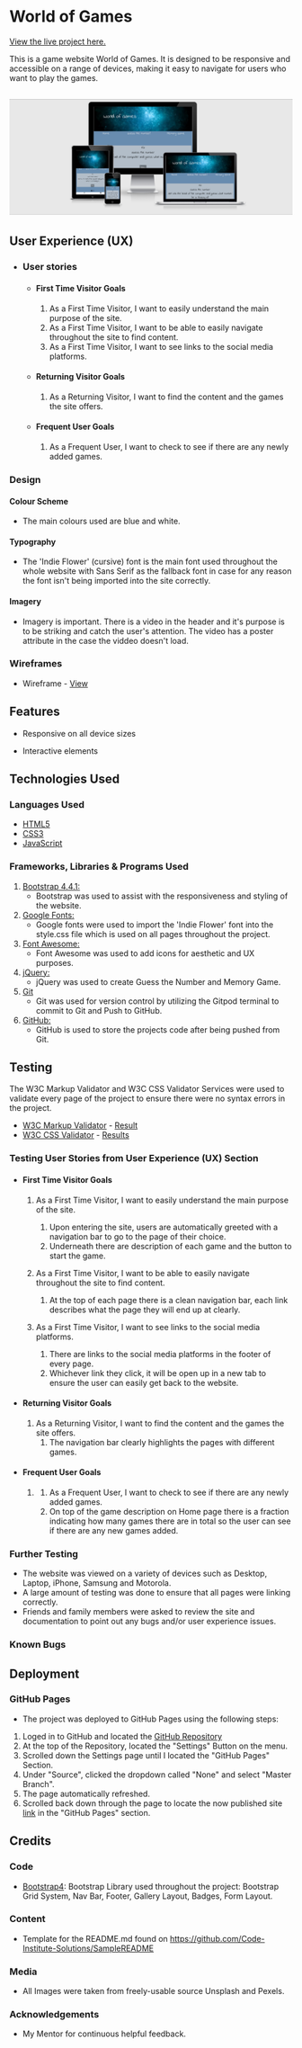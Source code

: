 <h1>World of Games</h1>

[View the live project here.]()

This is a game website World of Games. It is designed to be responsive and accessible on a range of devices, making it easy to navigate for users who want to play the games.

<h2><img src="./assets/images/responsive_design.png"></h2>
<h2>User Experience (UX)</h2>


-   ### User stories

    -   #### First Time Visitor Goals

        1. As a First Time Visitor, I want to easily understand the main purpose of the site.
        2. As a First Time Visitor, I want to be able to easily navigate throughout the site to find content.
        3. As a First Time Visitor, I want to see links to the social media platforms.

    -   #### Returning Visitor Goals

        1. As a Returning Visitor, I want to find the content and the games the site offers.
        

    -   #### Frequent User Goals
        1. As a Frequent User, I want to check to see if there are any newly added games.
        
### Design
#### Colour Scheme
- The main colours used are blue and white.
#### Typography
 - The 'Indie Flower' (cursive) font is the main font used throughout the whole website with Sans Serif as the fallback font in case for any reason the font isn't being imported into the site correctly. 
#### Imagery
- Imagery is important. There is a video in the header and it's purpose is to be striking and catch the user's attention. The video has a poster attribute in the case the viddeo doesn't load.
### Wireframes
- Wireframe - [View](assets/images/wireframe_WorldOfGames.jpg)

## Features

-   Responsive on all device sizes

-   Interactive elements

## Technologies Used

### Languages Used

-   [HTML5](https://en.wikipedia.org/wiki/HTML5)
-   [CSS3](https://en.wikipedia.org/wiki/Cascading_Style_Sheets)
-   [JavaScript](https://en.wikipedia.org/wiki/JavaScript)
### Frameworks, Libraries & Programs Used

1. [Bootstrap 4.4.1:](https://getbootstrap.com/docs/4.4/getting-started/introduction/)
    - Bootstrap was used to assist with the responsiveness and styling of the website.
1. [Google Fonts:](https://fonts.google.com/)
    - Google fonts were used to import the 'Indie Flower' font into the style.css file which is used on all pages throughout the project.
1. [Font Awesome:](https://fontawesome.com/)
    - Font Awesome was used to add icons for aesthetic and UX purposes.
1. [jQuery:](https://jquery.com/) 
    - jQuery was used to create Guess the Number and  Memory Game.
1. [Git](https://git-scm.com/)
    - Git was used for version control by utilizing the Gitpod terminal to commit to Git and Push to GitHub.
1. [GitHub:](https://github.com/)
    - GitHub is used to store the projects code after being pushed from Git.

## Testing

The W3C Markup Validator and W3C CSS Validator Services were used to validate every page of the project to ensure there were no syntax errors in the project.

-   [W3C Markup Validator](https://validator.w3.org/) - [Result]()
-   [W3C CSS Validator](https://jigsaw.w3.org/css-validator/) - [Results]()
### Testing User Stories from User Experience (UX) Section

-   #### First Time Visitor Goals

    1. As a First Time Visitor, I want to easily understand the main purpose of the site.
        1. Upon entering the site, users are automatically greeted with a navigation bar to go to the page of their choice. 
        2. Underneath there are description of each game and the button to start the game.
        
    2. As a First Time Visitor, I want to be able to easily navigate throughout the site to find content.
        1. At the top of each page there is a clean navigation bar, each link describes what the page they will end up at clearly.

    3. As a First Time Visitor, I want to see links to the social media platforms.
        1. There are links to the social media platforms in the footer of every page.
        2.  Whichever link they click, it will be open up in a new tab to ensure the user can easily get back to the website.

-   #### Returning Visitor Goals

    1. As a Returning Visitor, I want to find the content and the games the site offers.
        1. The navigation bar clearly highlights the pages with different games.
    
       

-   #### Frequent User Goals

    1. 1. As a Frequent User, I want to check to see if there are any newly added games.
        1. On top of the game description on Home page there is a fraction indicating how many games there are in total so the user can see if there are any new games added.

### Further Testing

-   The website was viewed on a variety of devices such as Desktop, Laptop, iPhone, Samsung and Motorola.
-   A large amount of testing was done to ensure that all pages were linking correctly.
-   Friends and family members were asked to review the site and documentation to point out any bugs and/or user experience issues.

### Known Bugs



## Deployment

### GitHub Pages
- The project was deployed to GitHub Pages using the following steps:

1. Loged in to GitHub and located the [GitHub Repository]()
2. At the top of the Repository, located the "Settings" Button on the menu.
3. Scrolled down the Settings page until I located the "GitHub Pages" Section.
4. Under "Source", clicked the dropdown called "None" and select "Master Branch".
5. The page automatically refreshed.
6. Scrolled back down through the page to locate the now published site [link]() in the "GitHub Pages" section.


## Credits

### Code

-   [Bootstrap4](https://getbootstrap.com/docs/4.4/getting-started/introduction/): Bootstrap Library used throughout the project: Bootstrap Grid System, Nav Bar, Footer, Gallery Layout, Badges, Form Layout.


### Content

-   Template for the README.md found on https://github.com/Code-Institute-Solutions/SampleREADME

### Media

-   All Images were taken from freely-usable source Unsplash and Pexels.
    


### Acknowledgements

-   My Mentor for continuous helpful feedback.


